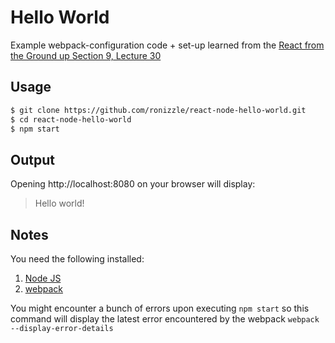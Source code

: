 # Hello World

Example webpack-configuration code + set-up learned from the [React from the Ground up Section 9, Lecture 30](https://www.udemy.com/reactjs-from-the-ground-up)


## Usage

``` bash
$ git clone https://github.com/ronizzle/react-node-hello-world.git
$ cd react-node-hello-world
$ npm start
```

## Output
Opening http://localhost:8080 on your browser will display:
> Hello world!

## Notes
You need the following installed:
1. [Node JS](https://nodejs.org/en/)
2. [webpack](https://webpack.github.io/)

You might encounter a bunch of errors upon executing ```npm start``` so this command will display the latest error encountered by the webpack
```webpack --display-error-details```
